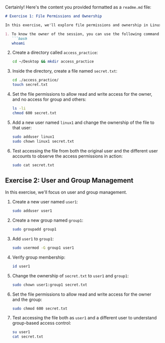 Certainly! Here's the content you provided formatted as a `readme.md` file:

```markdown
# Exercise 1: File Permissions and Ownership

In this exercise, we'll explore file permissions and ownership in Linux.

1. To know the owner of the session, you can use the following command:
   ```bash
   whoami
   ```

2. Create a directory called `access_practice`:
   ```bash
   cd ~/Desktop && mkdir access_practice
   ```

3. Inside the directory, create a file named `secret.txt`:
   ```bash
   cd ./access_practice/
   touch secret.txt
   ```

4. Set the file permissions to allow read and write access for the owner, and no access for group and others:
   ```bash
   ls -li
   chmod 600 secret.txt
   ```

5. Add a new user named `linux1` and change the ownership of the file to that user:
   ```bash
   sudo adduser linux1
   sudo chown linux1 secret.txt
   ```

6. Test accessing the file from both the original user and the different user accounts to observe the access permissions in action:
   ```bash
   sudo cat secret.txt
   ```

## Exercise 2: User and Group Management

In this exercise, we'll focus on user and group management.

1. Create a new user named `user1`:
   ```bash
   sudo adduser user1
   ```

2. Create a new group named `group1`:
   ```bash
   sudo groupadd group1
   ```

3. Add `user1` to `group1`:
   ```bash
   sudo usermod -G group1 user1
   ```

4. Verify group membership:
   ```bash
   id user1
   ```

5. Change the ownership of `secret.txt` to `user1` and `group1`:
   ```bash
   sudo chown user1:group1 secret.txt
   ```

6. Set the file permissions to allow read and write access for the owner and the group:
   ```bash
   sudo chmod 600 secret.txt
   ```

7. Test accessing the file both as `user1` and a different user to understand group-based access control:
   ```bash
   su user1
   cat secret.txt
   ```
```

